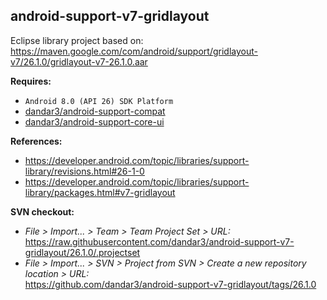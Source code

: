 ## android-support-v7-gridlayout

Eclipse library project based on:<br/>
https://maven.google.com/com/android/support/gridlayout-v7/26.1.0/gridlayout-v7-26.1.0.aar<br/>

**Requires:**
- `Android 8.0 (API 26) SDK Platform`
- [dandar3/android-support-compat](https://github.com/dandar3/android-support-compat/tree/26.1.0)
- [dandar3/android-support-core-ui](https://github.com/dandar3/android-support-core-ui/tree/26.1.0)

**References:**
- https://developer.android.com/topic/libraries/support-library/revisions.html#26-1-0
- https://developer.android.com/topic/libraries/support-library/packages.html#v7-gridlayout

**SVN checkout:**
- _File > Import... > Team > Team Project Set > URL:_<br/>
  https://raw.githubusercontent.com/dandar3/android-support-v7-gridlayout/26.1.0/.projectset
- _File > Import... > SVN > Project from SVN > Create a new repository location > URL:_<br/> 
  https://github.com/dandar3/android-support-v7-gridlayout/tags/26.1.0